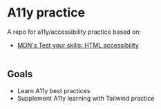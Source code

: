 # A11y practice

A repo for a11y/accessibility practice based on:

- [MDN's Test your skills: HTML accessibility](https://developer.mozilla.org/en-US/docs/Learn/Accessibility/Test_your_skills:_HTML_accessibility)
  <br><br>

## Goals

- Learn A11y best practices
- Supplement A11y learning with Tailwind practice
